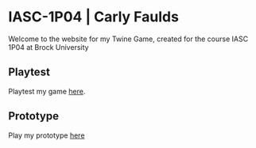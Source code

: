 # IASC-1P04 | Carly Faulds

Welcome to the website for my Twine Game, created for the course IASC 1P04 at Brock University

## Playtest

Playtest my game [here](playtest/Playtest).

## Prototype

Play my prototype [here](Prototype/Bff_Twine_Prototype.html)
